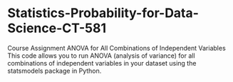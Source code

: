 # Statistics-Probability-for-Data-Science-CT-581
Course Assignment
ANOVA for All Combinations of Independent Variables
This code allows you to run ANOVA (analysis of variance) for all combinations of independent variables in your dataset using the statsmodels package in Python.

